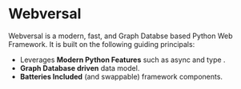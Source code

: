 # Webversal

Webversal is a modern, fast, and Graph Databse based Python Web Framework. It is built on the following guiding principals:

* Leverages **Modern Python Features** such as async and type .
* **Graph Database driven** data model.
* **Batteries Included** (and swappable) framework components.
